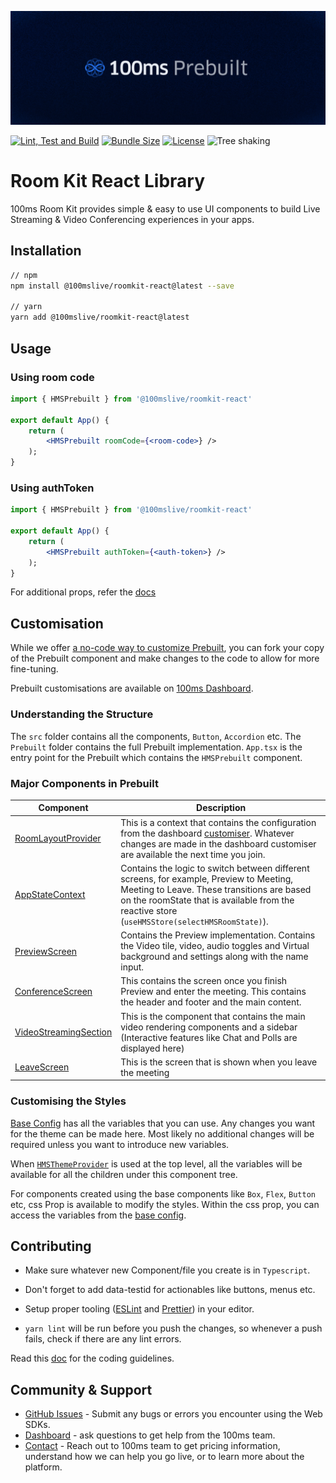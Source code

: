 ![Banner](https://github.com/100mslive/web-sdks/blob/06c65259912db6ccd8617f2ecb6fef51429251ec/prebuilt-banner.png)

[![Lint, Test and Build](https://github.com/100mslive/web-sdks/actions/workflows/lint-test-build.yml/badge.svg)](https://github.com/100mslive/web-sdks/actions/workflows/lint-test-build.yml)
[![Bundle Size](https://badgen.net/bundlephobia/minzip/@100mslive/roomkit-react)](https://bundlephobia.com/result?p=@100mslive/roomkit-react)
[![License](https://img.shields.io/npm/l/@100mslive/roomkit-react)](https://www.100ms.live/)
![Tree shaking](https://badgen.net/bundlephobia/tree-shaking/@100mslive/roomkit-react)

# Room Kit React Library

100ms Room Kit provides simple & easy to use UI components to build Live Streaming & Video Conferencing experiences in your apps.

## Installation

```bash
// npm
npm install @100mslive/roomkit-react@latest --save

// yarn
yarn add @100mslive/roomkit-react@latest
```

## Usage

### Using room code

```jsx
import { HMSPrebuilt } from '@100mslive/roomkit-react'

export default App() {
    return (
        <HMSPrebuilt roomCode={<room-code>} />
    );
}
```

### Using authToken

```jsx
import { HMSPrebuilt } from '@100mslive/roomkit-react'

export default App() {
    return (
        <HMSPrebuilt authToken={<auth-token>} />
    );
}
```

For additional props, refer the [docs](https://www.100ms.live/docs/javascript/v2/quickstart/prebuilt-quickstart#props-for-hmsprebuilt)

## Customisation

While we offer [a no-code way to customize Prebuilt](https://www.100ms.live/docs/get-started/v2/get-started/prebuilt/overview#customize-prebuilt), you can fork your copy of the Prebuilt component and make changes to the code to allow for more fine-tuning.

Prebuilt customisations are available on [100ms Dashboard](https://dashboard.100ms.live).

### Understanding the Structure

The `src` folder contains all the components, `Button`, `Accordion` etc.
The `Prebuilt` folder contains the full Prebuilt implementation.
`App.tsx` is the entry point for the Prebuilt which contains the `HMSPrebuilt` component.

### Major Components in Prebuilt

| Component                                                                | Description                                                                                                                                                                                                                            |
| ------------------------------------------------------------------------ | -------------------------------------------------------------------------------------------------------------------------------------------------------------------------------------------------------------------------------------- |
| [RoomLayoutProvider](src/Prebuilt/provider/roomLayoutProvider/index.tsx) | This is a context that contains the configuration from the dashboard [customiser](https://dashboard.100ms.live/). Whatever changes are made in the dashboard customiser are available the next time you join.                          |
| [AppStateContext](src/Prebuilt/AppStateContext.tsx)                      | Contains the logic to switch between different screens, for example, Preview to Meeting, Meeting to Leave. These transitions are based on the roomState that is available from the reactive store (`useHMSStore(selectHMSRoomState)`). |
| [PreviewScreen](src/Prebuilt/components/Preview/PreviewScreen.tsx)       | Contains the Preview implementation. Contains the Video tile, video, audio toggles and Virtual background and settings along with the name input.                                                                                      |
| [ConferenceScreen](src/Prebuilt/components/ConferenceScreen.tsx)         | This contains the screen once you finish Preview and enter the meeting. This contains the header and footer and the main content.                                                                                                      |
| [VideoStreamingSection](src/Prebuilt/layouts/VideoStreamingSection.tsx)  | This is the component that contains the main video rendering components and a sidebar (Interactive features like Chat and Polls are displayed here)                                                                                    |
| [LeaveScreen](src/Prebuilt/components/LeaveScreen.tsx)                   | This is the screen that is shown when you leave the meeting                                                                                                                                                                            |

### Customising the Styles

[Base Config](./src/Theme/base.config.ts) has all the variables that you can use. Any changes you want for the theme can be made here. Most likely no additional changes will be required unless you want to introduce new variables.

When [`HMSThemeProvider`](./src/Theme/ThemeProvider.tsx) is used at the top level, all the variables will be available for all the children under this component tree.

For components created using the base components like `Box`, `Flex`, `Button` etc, css Prop is available to modify the styles. Within the css prop, you can access the variables from the [base config](./src/Theme/base.config.ts).

## Contributing

- Make sure whatever new Component/file you create is in `Typescript`.

- Don't forget to add data-testid for actionables like buttons, menus etc.

- Setup proper tooling ([ESLint](https://eslint.org/) and [Prettier](https://prettier.io/)) in your editor.

- `yarn lint` will be run before you push the changes, so whenever a push fails, check if there are any lint errors.

Read this [doc](../../DEVELOPER.MD) for the coding guidelines.

## Community & Support

- [GitHub Issues](https://github.com/100mslive/web-sdks/issues) - Submit any bugs or errors you encounter using the Web SDKs.
- [Dashboard](https://dashboard.100ms.live/dashboard) - ask questions to get help from the 100ms team.
- [Contact](https://www.100ms.live/contact) - Reach out to 100ms team to get pricing information, understand how we can help you go live, or to learn more about the platform.
